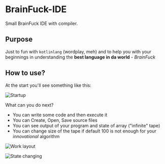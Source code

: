 # BrainFuck-IDE
Small BrainFuck IDE with compiler.

## Purpose
Just to fun with ```kotlinlang``` (wordplay, meh) and to help you with your beginnings in understanding the **best language in da world** - *BrainFuck*

## How to use?
At the start you'll see something like this:

![Startup]("images/startup.png")

What can you do next?

- You can write some code and then execute it
- You can Create, Open, Save source files
- You can see output of your program and state of array ("infinite" tape)
- You can change size of the tape if default 100 is not enough for your *innovational* algorithm

![Work layout]("images/inwork.png")

![State changing]("images/state_chng.png")